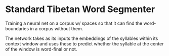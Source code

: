 # Standard Tibetan Word Segmenter
 Training a neural net on a corpus w/ spaces so that it can find the word-boundaries in a corpus without them.

 The network takes as its inputs the embeddings of the syllables within its context window and uses these
 to predict whether the syllable at the center of the window is word-final or not.
